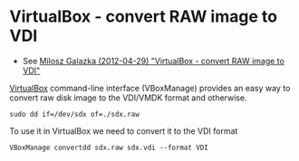 VirtualBox - convert RAW image to VDI
=====================================

- See [Milosz Galazka (2012-04-29) "VirtualBox - convert RAW image to VDI"](https://blog.sleeplessbeastie.eu/2012/04/29/virtualbox-convert-raw-image-to-vdi-and-otherwise/)

[VirtualBox](http://www.virtualbox.org/) command-line interface (VBoxManage) provides an easy way to convert raw disk image to the VDI/VMDK format and otherwise.

`sudo dd if=/dev/sdx of=./sdx.raw`

To use it in VirtualBox we need to convert it to the VDI format

`VBoxManage convertdd sdx.raw sdx.vdi --format VDI`
